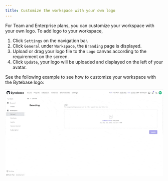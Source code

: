 ```yaml
---
title: Customize the workspace with your own logo
---
```


For Team and Enterprise plans, you can customize your workspace with your own logo. To add logo to your workspace,

1. Click `Settings` on the navigation bar.
2. Click `General` under `Workspace`, the `Branding` page is displayed.
3. Upload or drag your logo file to the `Logo` canvas according to the requirement on the screen.
4. Click `Update`, your logo will be uploaded and displayed on the left of your avatar.

See the following example to see how to customize your workspace with the Bytebase logo:

![customize-the-logo](/static/docs/customize-the-logo.gif)
